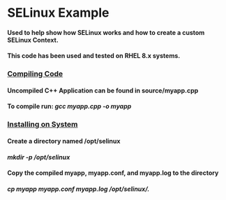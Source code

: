 # SELinux Example
#### Used to help show how SELinux works and how to create a custom SELinux Context.
#### This code has been used and tested on RHEL 8.x systems.

####
### <ins>Compiling Code</ins>
#### Uncompiled C++ Application can be found in source/myapp.cpp
#### To compile run: <em>gcc myapp.cpp -o myapp</em>

####
### <ins>Installing on System</ins>
#### Create a directory named /opt/selinux
#### <em>mkdir -p /opt/selinux</em>
#### Copy the compiled myapp, myapp.conf, and myapp.log to the directory
#### <em>cp myapp myapp.conf myapp.log /opt/selinux/.</em>


